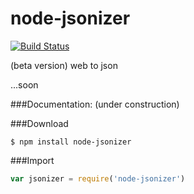 # node-jsonizer
[![Build Status](https://travis-ci.org/leolmi/node-jsonizer.svg)](https://travis-ci.org/leolmi/node-jsonizer)


(beta version)
web to json

...soon


###Documentation:
(under construction)


###Download

```
$ npm install node-jsonizer
``` 

###Import

```javascript
var jsonizer = require('node-jsonizer')
```